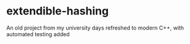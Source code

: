 # extendible-hashing
An old project from my university days refreshed to modern C++, with automated testing added

